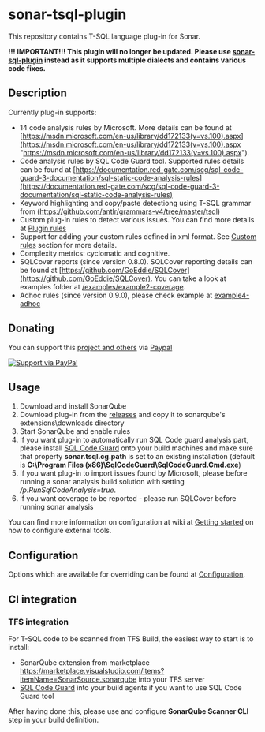 # sonar-tsql-plugin
This repository contains T-SQL language plug-in for Sonar. 


**!!! IMPORTANT!!! This plugin will no longer be updated. Please use [sonar-sql-plugin](https://github.com/gretard/sonar-sql-plugin) instead as it supports multiple dialects and contains various code fixes.**

## Description ##
Currently plug-in supports:

- 14 code analysis rules by Microsoft. More details can be found at [https://msdn.microsoft.com/en-us/library/dd172133(v=vs.100).aspx](https://msdn.microsoft.com/en-us/library/dd172133(v=vs.100).aspx "https://msdn.microsoft.com/en-us/library/dd172133(v=vs.100).aspx").
- Code analysis rules by SQL Code Guard tool. Supported rules details can be found at [https://documentation.red-gate.com/scg/sql-code-guard-3-documentation/sql-static-code-analysis-rules](https://documentation.red-gate.com/scg/sql-code-guard-3-documentation/sql-static-code-analysis-rules)
- Keyword highlighting and copy/paste detectiong using T-SQL grammar from (https://github.com/antlr/grammars-v4/tree/master/tsql)
- Custom plug-in rules to detect various issues. You can find more details at [Plugin rules](https://github.com/gretard/sonar-tsql-plugin/wiki/Plugin-rules)
- Support for adding your custom rules defined in xml format. See [Custom rules](https://github.com/gretard/sonar-tsql-plugin/wiki/Custom-rules) section for more details.
- Complexity metrics: cyclomatic and cognitive.
- SQLCover reports (since version 0.8.0). SQLCover reporting details can be found at [https://github.com/GoEddie/SQLCover](https://github.com/GoEddie/SQLCover). You can take a look at examples folder at [/examples/example2-coverage](https://github.com/gretard/sonar-tsql-plugin/tree/master/examples/example2-coverage). 
- Adhoc rules (since version 0.9.0), please check example at [example4-adhoc](https://github.com/gretard/sonar-tsql-plugin/tree/master/examples/example4-adhoc)

## Donating ##
You can support this [project and others](https://github.com/gretard) via [Paypal](https://www.paypal.me/greta514284/)

[![Support via PayPal](https://cdn.rawgit.com/twolfson/paypal-github-button/1.0.0/dist/button.svg)](https://www.paypal.me/greta514284/)


## Usage ##

1. Download and install SonarQube
2. Download plug-in from the [releases](https://github.com/gretard/sonar-tsql-plugin/releases) and copy it to sonarqube's extensions\downloads directory
3. Start SonarQube and enable rules
4. If you want plug-in to automatically run SQL Code guard analysis part, please install [SQL Code Guard](http://sqlcodeguard.com/ "SQL Code Guard") onto your build machines and make sure that property **sonar.tsql.cg.path** is set to an existing installation (default is **C:\\Program Files (x86)\\SqlCodeGuard\\SqlCodeGuard.Cmd.exe**)
5. If you want plug-in to import issues found by Microsoft, please before running a sonar analysis build solution with setting */p:RunSqlCodeAnalysis=true*. 
6. If you want coverage to be reported - please run SQLCover before running sonar analysis

You can find more information on configuration at wiki at [Getting started](https://github.com/gretard/sonar-tsql-plugin/wiki/Getting-started) on how to configure external tools.

## Configuration ##
Options which are available for overriding can be found at [Configuration](https://github.com/gretard/sonar-tsql-plugin/wiki/Configuration).

## CI integration ##
### TFS integration ###

For T-SQL code to be scanned from TFS Build, the easiest way to start is to install:

 - SonarQube extension from marketplace https://marketplace.visualstudio.com/items?itemName=SonarSource.sonarqube into your TFS server
 - [SQL Code Guard](http://sqlcodeguard.com/ "SQL Code Guard") into your build agents if you want to use SQL Code Guard tool

After having done this, please use and configure **SonarQube Scanner CLI** step in your build definition. 




